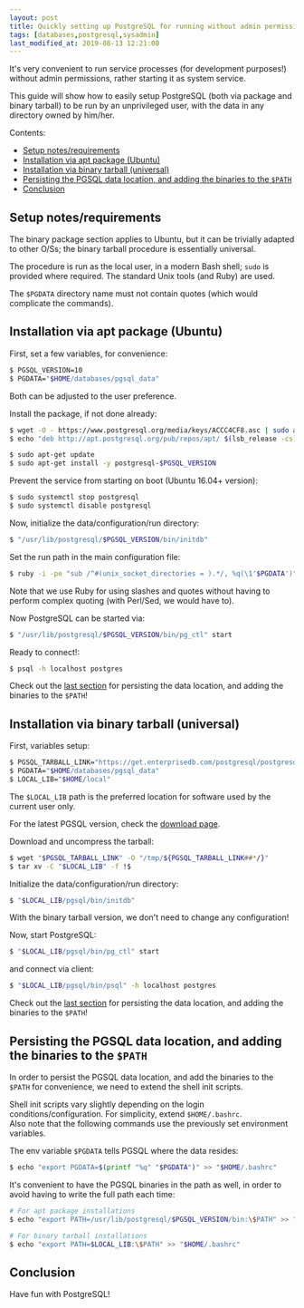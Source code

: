 ```yaml
---
layout: post
title: Quickly setting up PostgreSQL for running without admin permissions
tags: [databases,postgresql,sysadmin]
last_modified_at: 2019-08-13 12:21:00
---
```


It's very convenient to run service processes (for development purposes!) without admin permissions, rather starting it as system service.

This guide will show how to easily setup PostgreSQL (both via package and binary tarball) to be run by an unprivileged user, with the data in any directory owned by him/her.

Contents:

- [Setup notes/requirements](/Quickly-setting-up-postgresql-for-running-without-admin-permissions#setup-notesrequirements)
- [Installation via apt package (Ubuntu)](/Quickly-setting-up-postgresql-for-running-without-admin-permissions#installation-via-apt-package-ubuntu)
- [Installation via binary tarball (universal)](/Quickly-setting-up-postgresql-for-running-without-admin-permissions#installation-via-binary-tarball-universal)
- [Persisting the PGSQL data location, and adding the binaries to the `$PATH`](/Quickly-setting-up-postgresql-for-running-without-admin-permissions#persisting-the-pgsql-data-location-and-adding-the-binaries-to-the-path)
- [Conclusion](/Quickly-setting-up-postgresql-for-running-without-admin-permissions#conclusion)

## Setup notes/requirements

The binary package section applies to Ubuntu, but it can be trivially adapted to other O/Ss; the binary tarball procedure is essentially universal.

The procedure is run as the local user, in a modern Bash shell; `sudo` is provided where required. The standard Unix tools (and Ruby) are used.

The `$PGDATA` directory name must not contain quotes (which would complicate the commands).

## Installation via apt package (Ubuntu)

First, set a few variables, for convenience:

```sh
$ PGSQL_VERSION=10
$ PGDATA="$HOME/databases/pgsql_data"
```

Both can be adjusted to the user preference.

Install the package, if not done already:

```sh
$ wget -O - https://www.postgresql.org/media/keys/ACCC4CF8.asc | sudo apt-key add -
$ echo "deb http://apt.postgresql.org/pub/repos/apt/ $(lsb_release -cs)-pgdg main" | sudo tee /etc/apt/sources.list.d/pgdg.list

$ sudo apt-get update
$ sudo apt-get install -y postgresql-$PGSQL_VERSION
```

Prevent the service from starting on boot (Ubuntu 16.04+ version):

```sh
$ sudo systemctl stop postgresql
$ sudo systemctl disable postgresql
```

Now, initialize the data/configuration/run directory:

```sh
$ "/usr/lib/postgresql/$PGSQL_VERSION/bin/initdb"
```

Set the run path in the main configuration file:

```sh
$ ruby -i -pe "sub /^#(unix_socket_directories = ).*/, %q(\1'$PGDATA')" "$PGDATA/postgresql.conf"
```

Note that we use Ruby for using slashes and quotes without having to perform complex quoting (with Perl/Sed, we would have to).

Now PostgreSQL can be started via:

```sh
$ "/usr/lib/postgresql/$PGSQL_VERSION/bin/pg_ctl" start
```

Ready to connect!:

```sh
$ psql -h localhost postgres
```

Check out the [last section](#persisting-the-pgsql-data-location-and-adding-the-binaries-to-the-path) for persisting the data location, and adding the binaries to the `$PATH`!

## Installation via binary tarball (universal)

First, variables setup:

```sh
$ PGSQL_TARBALL_LINK="https://get.enterprisedb.com/postgresql/postgresql-10.10-1-linux-x64-binaries.tar.gz"
$ PGDATA="$HOME/databases/pgsql_data"
$ LOCAL_LIB="$HOME/local"
```

The `$LOCAL_LIB` path is the preferred location for software used by the current user only.

For the latest PGSQL version, check the [download page](https://www.enterprisedb.com/download-postgresql-binaries).

Download and uncompress the tarball:

```sh
$ wget "$PGSQL_TARBALL_LINK" -O "/tmp/${PGSQL_TARBALL_LINK##*/}"
$ tar xv -C "$LOCAL_LIB" -f !$
```

Initialize the data/configuration/run directory:

```sh
$ "$LOCAL_LIB/pgsql/bin/initdb"
```

With the binary tarball version, we don't need to change any configuration!

Now, start PostgreSQL:

```sh
$ "$LOCAL_LIB/pgsql/bin/pg_ctl" start
```

and connect via client:

```sh
$ "$LOCAL_LIB/pgsql/bin/psql" -h localhost postgres
```

Check out the [last section](#persisting-the-pgsql-data-location-and-adding-the-binaries-to-the-path) for persisting the data location, and adding the binaries to the `$PATH`!

## Persisting the PGSQL data location, and adding the binaries to the `$PATH`

In order to persist the PGSQL data location, and add the binaries to the `$PATH` for convenience, we need to extend the shell init scripts.

Shell init scripts vary slightly depending on the login conditions/configuration. For simplicity, extend `$HOME/.bashrc`.  
Also note that the following commands use the previously set environment variables.

The env variable `$PGDATA` tells PGSQL where the data resides:

```sh
$ echo "export PGDATA=$(printf "%q" "$PGDATA")" >> "$HOME/.bashrc"
```

It's convenient to have the PGSQL binaries in the path as well, in order to avoid having to write the full path each time:

```sh
# For apt package installations
$ echo "export PATH=/usr/lib/postgresql/$PGSQL_VERSION/bin:\$PATH" >> "$HOME/.bashrc"

# For binary tarball installations
$ echo "export PATH=$LOCAL_LIB:\$PATH" >> "$HOME/.bashrc"
```

## Conclusion

Have fun with PostgreSQL!
